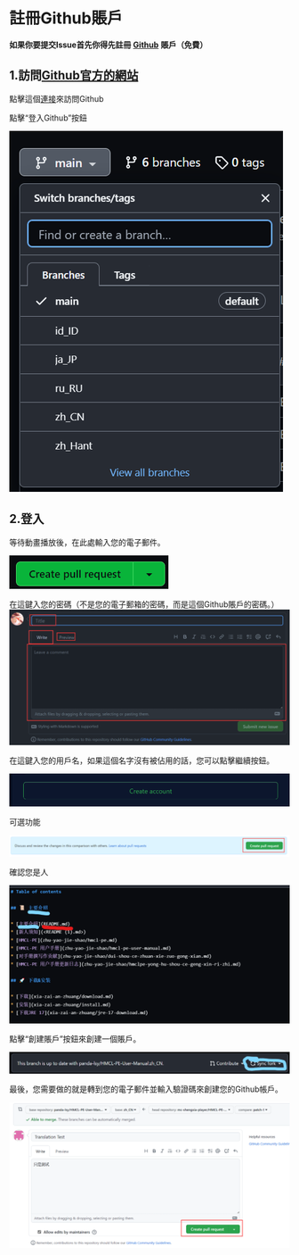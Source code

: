 # 註冊Github賬戶

**如果你要提交Issue首先你得先註冊** [**Github**](https://github.com/) **賬戶（免費）**

## 1.訪問[Github官方的網站](https://github.com/)

點擊這個[連接](https://github.com/)來訪問Github

點擊“登入Github”按鈕

![](<../../.gitbook/assets/image (27).png>)

## **2.登入**

等待動畫播放後，在此處輸入您的電子郵件。

![](<../../.gitbook/assets/image (12).png>)

在這鍵入您的密碼（不是您的電子郵箱的密碼，而是這個Github賬戶的密碼。）
![](<../../.gitbook/assets/image (21).png>)

在這鍵入您的用戶名，如果這個名字沒有被佔用的話，您可以點擊繼續按鈕。

![](<../../.gitbook/assets/image (26).png>)

可選功能

![](<../../.gitbook/assets/image (9).png>)

確認您是人

![](<../../.gitbook/assets/image (18).png>)

點擊“創建賬戶”按鈕來創建一個賬戶。

![](<../../.gitbook/assets/image (24).png>)

最後，您需要做的就是轉到您的電子郵件並輸入驗證碼來創建您的Github帳戶。

![](<../../.gitbook/assets/image (30).png>)
